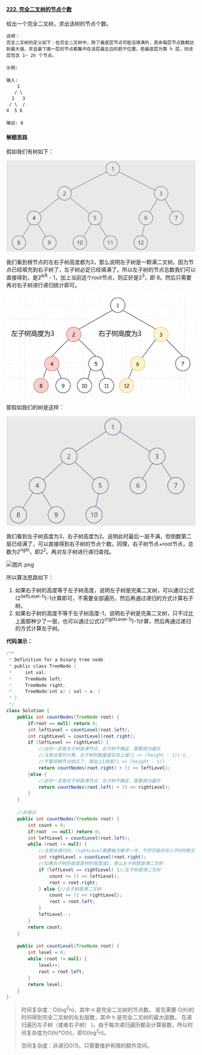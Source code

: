 #### [222. 完全二叉树的节点个数](https://leetcode-cn.com/problems/count-complete-tree-nodes/)

给出一个完全二叉树，求出该树的节点个数。

```
说明：
完全二叉树的定义如下：在完全二叉树中，除了最底层节点可能没填满外，其余每层节点数都达到最大值，并且最下面一层的节点都集中在该层最左边的若干位置。若最底层为第 h 层，则该层包含 1~ 2h 个节点。

示例:

输入: 
    1
   / \
  2   3
 / \  /
4  5 6

输出: 6
```

#### 解题思路

假如我们有树如下：

![图片.png](image/33b851025e1cb182cecdc6fa55ef9e88ced778ae483eecc69f978b02187182e9-图片.png)

我们看到根节点的左右子树高度都为3，那么说明左子树是一颗满二叉树。因为节点已经填充到右子树了，左子树必定已经填满了。所以左子树的节点总数我们可以直接得到，是2<sup>left</sup> - 1，加上当前这个root节点，则正好是2<sup>3</sup>，即 8。然后只需要再对右子树进行递归统计即可。

![图片.png](image/3011b154048a0943a576bb2f3bcbdab489aff74ee305287d653486dac07522de-图片.png)

那假如我们的树是这样：

![图片.png](image/00a6c9c3be1921a8180c82b4d5ff4127166ea06430f95fb75590376663d36016-图片.png)

我们看到左子树高度为3，右子树高度为2。说明此时最后一层不满，但倒数第二层已经满了，可以直接得到右子树的节点个数。同理，右子树节点+root节点，总数为2<sup>right</sup>，即2<sup>2</sup>。再对左子树进行递归查找。

![图片.png](https://pic.leetcode-cn.com/882919f1e6943aaf6ccc398d5d04a1e40f87609e3ab64b4f8751e5a091ac29d5-%E5%9B%BE%E7%89%87.png)

所以算法思路如下：

1. 如果右子树的高度等于左子树高度，说明左子树是完美二叉树，可以通过公式(2<sup>(leftLevel-1)</sup>)-1计算即可，不需要全部遍历，然后再通过递归的方式计算右子树。
2. 如果右子树的高度不等于左子树高度-1，说明右子树是完美二叉树，只不过比上面那种少了一层，也可以通过公式(2<sup>(rightLevel-1)</sup>)-1计算，然后再通过递归的方式计算左子树。

**代码演示：**

```java
/**
 * Definition for a binary tree node.
 * public class TreeNode {
 *     int val;
 *     TreeNode left;
 *     TreeNode right;
 *     TreeNode(int x) { val = x; }
 * }
 */
class Solution {
    public int countNodes(TreeNode root) {
        if(root == null) return 0;
        int leftLevel = countLevel(root.left);
        int rightLevel = countLevel(root.right);
        if (leftLevel == rightLevel) {
            //此时一定是左子树是满节点，右子树不确定，需要递归遍历
            //注意这里的计算，左子树的数量是实际上是(1 << (height - 1))-1，
            //不要把根节点给忘了，再加上1就是(1 << (height - 1))
            return countNodes(root.right) + (1 << leftLevel);
        }else {
            //此时一定是右子树是满节点，左子树不确定，需要递归遍历
            return countNodes(root.left) + (1 << rightLevel);
        }
    }
    
    //非递归
    public int countNodes(TreeNode root) {
        int count = 0;
        if(root  == null) return 0;
        int leftLevel = countLevel(root.left);
        while (root != null) {
            //注意非递归时，rightLevel需要每次都求一次，不然可能存在小于0的情况
            int rightLevel = countLevel(root.right);
            //如果右子树的高度是树的高度减1，那么左子树就是满二叉树
            if (leftLevel == rightLevel) {//左子树是满二叉树
                count += (1 << leftLevel);
                root = root.right;
            } else {//右子树是满二叉树
                count += (1 << rightLevel);
                root = root.left;
            }
            leftLevel--;
        }
        return count;
    }

    public int countLevel(TreeNode root) {
        int level = 0;
        while (root != null) {
            level++;
            root = root.left;
        }
        return level;
    }
}


```

> 时间复杂度：O(log<sup>2</sup>n)，其中 n 是完全二叉树的节点数。
> 首先需要 O(h)的时间得到完全二叉树的左右层数，其中 h 是完全二叉树的最大层数。
> 在递归遍历左子树（或者右子树）
>  )。由于每次递归遍历都会计算层数，所以时间复杂度为O(h)*O(h)，即O(log<sup>2</sup>n)。
>
> 空间复杂度：非递归O(1)。只需要维护有限的额外空间。
>